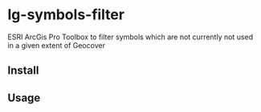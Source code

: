 # lg-symbols-filter

ESRI ArcGis Pro Toolbox to filter symbols which are not currently not used in a given extent 
of Geocover

## Install


## Usage
